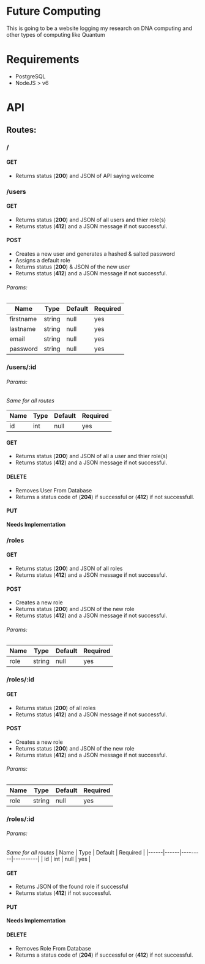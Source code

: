 # Future Computing

This is going to be a website logging my research on DNA computing and other types of computing like Quantum

# Requirements
* PostgreSQL
* NodeJS > v6

# API
## Routes:

### /

#### GET
* Returns status (__200__) and JSON of API saying welcome


### /users

#### GET
* Returns status (__200__) and JSON of all users and thier role(s)
* Returns status (__412__) and a JSON message if not successful.

#### POST
* Creates a new user and generates a hashed & salted password
* Assigns a default role
* Returns status (__200__) & JSON of the new user
* Returns status (__412__) and a JSON message if not successful.
###### Params:

| Name | Type | Default | Required |
|------|------|---------|----------|
| firstname | string | null | yes |
| lastname | string | null | yes |
| email | string | null | yes |
| password | string | null | yes |

### /users/:id
###### Params:
*Same for all routes* 

| Name | Type | Default | Required |
|------|------|---------|----------|
| id | int | null | yes |

#### GET
* Returns status (__200__) and JSON of all a user and thier role(s)
* Returns status (__412__) and a JSON message if not successful.

#### DELETE
* Removes User From Database
* Returns a status code of (__204__) if successful or (__412__) if not successfull.

#### PUT
__Needs Implementation__


### /roles

#### GET
* Returns  status (__200__) and JSON of all roles
* Returns status (__412__) and a JSON message if not successful.

#### POST
* Creates a new role
* Returns  status (__200__) and JSON of the new role
* Returns status (__412__) and a JSON message if not successful.
###### Params:

| Name | Type | Default | Required |
|------|------|---------|----------|
| role | string | null | yes |

### /roles/:id

#### GET
* Returns  status (__200__) of all roles
* Returns status (__412__) and a JSON message if not successful.

#### POST
* Creates a new role
* Returns  status (__200__) and JSON of the new role
* Returns status (__412__) and a JSON message if not successful.
###### Params:

| Name | Type | Default | Required |
|------|------|---------|----------|
| role | string | null | yes |

### /roles/:id
###### Params:
*Same for all routes* 
| Name | Type | Default | Required |
|------|------|---------|----------|
| id | int | null | yes |

#### GET
* Returns JSON of the found role if successful
* Returns status (__412__) if not successful.

#### PUT
__Needs Implementation__

#### DELETE
* Removes Role From Database
* Returns a status code of (__204__) if successful or (__412__) if not successful.